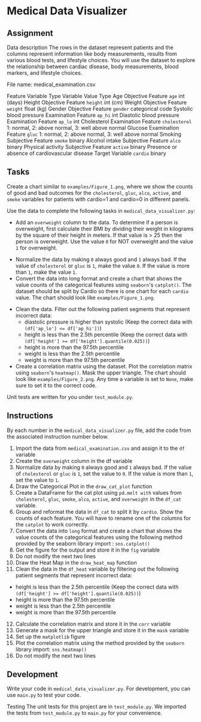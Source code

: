 # Medical Data Visualizer
## Assignment

Data description
The rows in the dataset represent patients and the columns represent information like body measurements, results from various blood tests, and lifestyle choices. You will use the dataset to explore the relationship between cardiac disease, body measurements, blood markers, and lifestyle choices.

File name: medical_examination.csv

Feature	Variable Type	Variable	Value Type
Age	Objective Feature	`age`	int (days)
Height	Objective Feature	`height`	int (cm)
Weight	Objective Feature	`weight`	float (kg)
Gender	Objective Feature	`gender`	categorical code
Systolic blood pressure	Examination Feature	`ap_hi`	int
Diastolic blood pressure	Examination Feature	`ap_lo`	int
Cholesterol	Examination Feature	`cholesterol`	1: normal, 2: above normal, 3: well above normal
Glucose	Examination Feature	`gluc`	1: normal, 2: above normal, 3: well above normal
Smoking	Subjective Feature	`smoke`	binary
Alcohol intake	Subjective Feature	`alco`	binary
Physical activity	Subjective Feature	`active`	binary
Presence or absence of cardiovascular disease	Target Variable	`cardio`	binary

## Tasks

Create a chart similar to `examples/Figure_1.png`, where we show the counts of good and bad outcomes for the `cholesterol`, `gluc`, `alco`, `active`, and `smoke` variables for patients with cardio=1 and cardio=0 in different panels.

Use the data to complete the following tasks in `medical_data_visualizer.py`:

- Add an `overweight` column to the data. To determine if a person is overweight, first calculate their BMI by dividing their weight in kilograms by the square of their height in meters. If that value is > 25 then the person is overweight. Use the value `0` for NOT overweight and the value `1` for overweight.
+ Normalize the data by making `0` always good and `1` always bad. If the value of `cholesterol` or `gluc` is `1`, make the value `0`. If the value is more than `1`, make the value `1`.
+ Convert the data into long format and create a chart that shows the value counts of the categorical features using `seaborn`'s `catplot()`. The dataset should be split by Cardio so there is one chart for each `cardio` value. The chart should look like `examples/Figure_1.png`.
- Clean the data. Filter out the following patient segments that represent incorrect data:
   - diastolic pressure is higher than systolic (Keep the correct data with `(df['ap_lo'] <= df['ap_hi'])`)
   - height is less than the 2.5th percentile (Keep the correct data with `(df['height'] >= df['height'].quantile(0.025))`)
   - height is more than the 97.5th percentile
   - weight is less than the 2.5th percentile
   - weight is more than the 97.5th percentile
- Create a correlation matrix using the dataset. Plot the correlation matrix using `seaborn`'s `heatmap()`. Mask the upper triangle. The chart should look like `examples/Figure_2.png`.
Any time a variable is set to `None`, make sure to set it to the correct code.

Unit tests are written for you under `test_module.py`.

## Instructions
By each number in the `medical_data_visualizer.py` file, add the code from the associated instruction number below.

1. Import the data from `medical_examination.csv` and assign it to the `df` variable
2. Create the `overweight` column in the df variable
3. Normalize data by making `0` always good and `1` always bad. If the value of `cholesterol` or `gluc` is `1`, set the value to `0`. If the value is more than `1`, set the value to `1`.
4. Draw the Categorical Plot in the `draw_cat_plot` function
5. Create a DataFrame for the cat plot using `pd.melt with` values from `cholesterol`, `gluc`, `smoke`, `alco`, `active`, and `overweight` in the `df_cat` variable.
6. Group and reformat the data in `df_cat` to split it by `cardio`. Show the counts of each feature. You will have to rename one of the columns for the `catplot` to work correctly.
7. Convert the data into `long` format and create a chart that shows the value counts of the categorical features using the following method provided by the seaborn library import : `sns.catplot()`
8. Get the figure for the output and store it in the `fig` variable
9. Do not modify the next two lines
10. Draw the Heat Map in the `draw_heat_map` function
11. Clean the data in the `df_heat` variable by filtering out the following patient segments that represent incorrect data:
  - height is less than the 2.5th percentile (Keep the correct data with `(df['height'] >= df['height'].quantile(0.025))`)
  - height is more than the 97.5th percentile
  - weight is less than the 2.5th percentile
  - weight is more than the 97.5th percentile
12. Calculate the correlation matrix and store it in the `corr` variable
13. Generate a mask for the upper triangle and store it in the `mask` variable
14. Set up the `matplotlib` figure
15. Plot the correlation matrix using the method provided by the `seaborn` library import: `sns.heatmap()`
16. Do not modify the next two lines

## Development
Write your code in `medical_data_visualizer.py`. For development, you can use `main.py` to test your code.

Testing
The unit tests for this project are in `test_module.py`. We imported the tests from `test_module.py` to `main.py` for your convenience.
